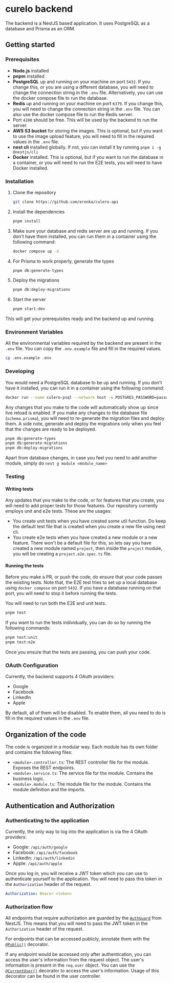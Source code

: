 # curelo backend

The backend is a NestJS based application. It uses PostgreSQL as a database and Prisma as an ORM.

## Getting started

### Prerequisites

- **Node.js** installed
- **pnpm** installed
- **PostgreSQL** up and running on your machine on port `5432`. If you change this, or you are using a different database, you will need to change the connection string in the `.env` file. Alternatively, you can use the docker compose file to run the database.
- **Redis** up and running on your machine on port `6379`. If you change this, you will need to change the connection string in the `.env` file. You can also use the docker compose file to run the Redis server.
- Port `4200` should be free. This will be used by the backend to run the server.
- **AWS S3 bucket** for storing the images. This is optional, but if you want to use the image upload feature, you will need to fill in the required values in the `.env` file.
- **nest cli** installed globally. If not, you can install it by running `pnpm i -g @nestjs/cli`
- **Docker** installed. This is optional, but if you want to run the database in a container, or you will need to run the E2E tests, you will need to have Docker installed.

### Installation

1. Clone the repository

   ```sh
   git clone https://github.com/eronka/culero-api
   ```

2. Install the dependencies

   ```sh
   pnpm install
   ```

3. Make sure your database and redis server are up and running. If you don't have them installed, you can run them in a container using the following command:

   ```sh
   docker compose up -d
   ```

4. For Prisma to work properly, generate the types

   ```sh
   pnpm db:generate-types
   ```

5. Deploy the migrations

   ```sh
   pnpm db:deploy-migrations
   ```

6. Start the server

   ```sh
   pnpm start:dev
   ```

This will get your prerequisites ready and the backend up and running.

### Environment Variables

All the environmental variables required by the backend are present in the `.env` file. You can copy the `.env.example` file and fill in the required values.

```sh
cp .env.example .env
```

### Developing

You would need a PostgreSQL database to be up and running. If you don't have it installed, you can run it in a container using the following command:

```sh
docker run --name culero-psql --network host -e POSTGRES_PASSWORD=password -d postgres
```

Any changes that you make to the code will automatically show up since live reload is enabled. If you make any changes to the database file (`schema.prisma`), you will need to re-generate the migration files and deploy them. A side note, generate and deploy the migrations only when you feel that the changes are ready to be deployed.

```sh
pnpm db:generate-types
pnpm db:generate-migrations
pnpm db:deploy-migrations
```

Apart from database changes, in case you feel you need to add another module, simply do `nest g module <module_name>`

### Testing

#### Writing tests

Any updates that you make to the code, or for features that you create, you will need to add proper tests for those features. Our repository currently employs unit and e2e tests. These are the usages:

- You create unit tests when you have created some util function. Do keep the default test file that is created when you create a new file using nest cli.
- You create e2e tests when you have created a new module or a new feature. There won't be a default file for this, so lets say you have created a new module named `project`, then inside the `project` module, you will be creating a `project.e2e.spec.ts` file.

#### Running the tests

Before you make a PR, or push the code, do ensure that your code passes the existing tests. Note that, the E2E test tries to set up a local database using `docker compose` on port `5432`. If you have a database running on that port, you will need to stop it before running the tests.

You will need to run both the E2E and unit tests.

```sh
pnpm test
```

If you want to run the tests individually, you can do so by running the following commands:

```sh
pnpm test:unit
pnpm test:e2e
```

Once you ensure that the tests are passing, you can push your code.

### OAuth Configuration

Currently, the backend supports 4 OAuth providers:

- Google
- Facebook
- LinkedIn
- Apple

By default, all of them will be disabled. To enable them, all you need to do is fill in the required values in the `.env` file.

## Organization of the code

The code is organized in a modular way. Each module has its own folder and contains the following files:

- `<module>.controller.ts`: The REST controller file for the module. Exposes the REST endpoints.
- `<module>.service.ts`: The service file for the module. Contains the business logic.
- `<module>.module.ts`: The module file for the module. Contains the module definition and the imports.

## Authentication and Authorization

### Authenticating to the application

Currently, the only way to log into the application is via the 4 OAuth providers:

- Google: `/api/auth/google`
- Facebook: `/api/auth/facebook`
- LinkedIn: `/api/auth/linkedin`
- Apple: `/api/auth/apple`

Once you log in, you will receive a JWT token which you can use to authenticate yourself to the application. You will need to pass this token in the `Authorization` header of the request.

```yaml
Authorization: Bearer <token>
```

### Authorization flow

All endpoints that require authorization are guarded by the [`AuthGuard`](./src/auth/guard/auth/auth.guard.ts) from NestJS. This means that you will need to pass the JWT token in the `Authorization` header of the request.

For endpoints that can be accessed publicly, annotate them with the [`@Public()`](./src/decorators/public.decorator.ts) decorator.

If any endpoint would be accessed only after authentication, you can access the user's information from the request object. The user's information is present in the `req.user` object. You can use the [`@CurrentUser()`](./src/decorators/current-user.decorator.ts) decorator to access the user's information. Usage of this decorator can be found in the user controller.
